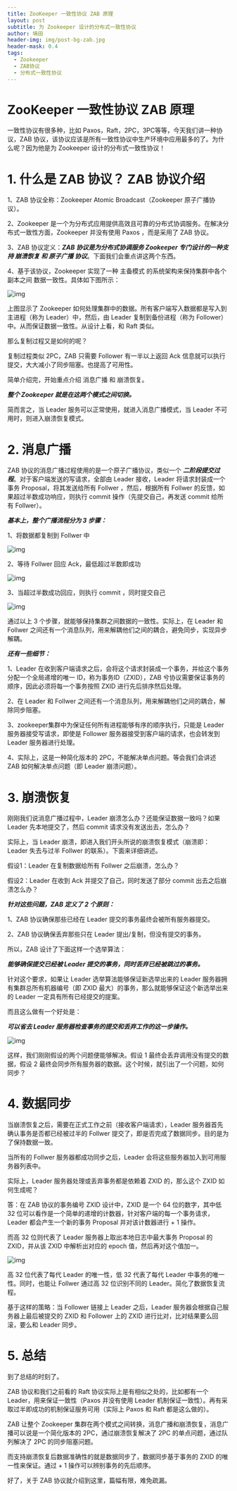 ```yaml
---
title: ZooKeeper 一致性协议 ZAB 原理
layout: post
subtitle: 为 Zookeeper 设计的分布式一致性协议
author: 墒田
header-img: img/post-bg-zab.jpg
header-mask: 0.4
tags:
  - Zookeeper
  - ZAB协议
  - 分布式一致性协议
---
```


# ZooKeeper 一致性协议 ZAB 原理

一致性协议有很多种，比如 Paxos，Raft，2PC，3PC等等，今天我们讲一种协议，ZAB 协议，该协议应该是所有一致性协议中生产环境中应用最多的了。为什么呢？因为他是为 Zookeeper 设计的分布式一致性协议！

# 1. 什么是 ZAB 协议？ ZAB 协议介绍

1、ZAB 协议全称：Zookeeper Atomic Broadcast（Zookeeper 原子广播协议）。

2、Zookeeper 是一个为分布式应用提供高效且可靠的分布式协调服务。在解决分布式一致性方面，Zookeeper 并没有使用 Paxos ，而是采用了 ZAB 协议。

3、ZAB 协议定义：***ZAB 协议是为分布式协调服务 Zookeeper 专门设计的一种支持 崩溃恢复 和 原子广播 协议***。下面我们会重点讲这两个东西。

4、基于该协议，Zookeeper 实现了一种 主备模式 的系统架构来保持集群中各个副本之间 数据一致性。具体如下图所示：

![img](/img/post-zab-1.jpg)

上图显示了 Zookeeper 如何处理集群中的数据。所有客户端写入数据都是写入到 主进程（称为 Leader）中，然后，由 Leader 复制到备份进程（称为 Follower）中。从而保证数据一致性。从设计上看，和 Raft 类似。

那么复制过程又是如何的呢？

复制过程类似 2PC，ZAB 只需要 Follower 有一半以上返回 Ack 信息就可以执行提交，大大减小了同步阻塞。也提高了可用性。

简单介绍完，开始重点介绍 消息广播 和 崩溃恢复。

***整个 Zookeeper 就是在这两个模式之间切换。***

 简而言之，当 Leader 服务可以正常使用，就进入消息广播模式，当 Leader 不可用时，则进入崩溃恢复模式。

# 2. 消息广播

ZAB 协议的消息广播过程使用的是一个原子广播协议，类似一个 ***二阶段提交过程***。对于客户端发送的写请求，全部由 Leader 接收，Leader 将请求封装成一个事务 Proposal，将其发送给所有 Follwer ，然后，根据所有 Follwer 的反馈，如果超过半数成功响应，则执行 commit 操作（先提交自己，再发送 commit 给所有 Follwer）。

***基本上，整个广播流程分为 3 步骤：***

1、将数据都复制到 Follwer 中

![img](/img/post-zab-2.jpg)

2、等待 Follwer 回应 Ack，最低超过半数即成功

![img](/img/post-zab-3.jpg)

3、当超过半数成功回应，则执行 commit ，同时提交自己

![img](/img/post-zab-4.jpg)

通过以上 3 个步骤，就能够保持集群之间数据的一致性。实际上，在 Leader 和 Follwer 之间还有一个消息队列，用来解耦他们之间的耦合，避免同步，实现异步解耦。

***还有一些细节：***

1、Leader 在收到客户端请求之后，会将这个请求封装成一个事务，并给这个事务分配一个全局递增的唯一 ID，称为事务ID（ZXID），ZAB 兮协议需要保证事务的顺序，因此必须将每一个事务按照 ZXID 进行先后排序然后处理。

2、在 Leader 和 Follwer 之间还有一个消息队列，用来解耦他们之间的耦合，解除同步阻塞。

3、zookeeper集群中为保证任何所有进程能够有序的顺序执行，只能是 Leader 服务器接受写请求，即使是 Follower 服务器接受到客户端的请求，也会转发到 Leader 服务器进行处理。

4、实际上，这是一种简化版本的 2PC，不能解决单点问题。等会我们会讲述 ZAB 如何解决单点问题（即 Leader 崩溃问题）。

# 3. 崩溃恢复

刚刚我们说消息广播过程中，Leader 崩溃怎么办？还能保证数据一致吗？如果 Leader 先本地提交了，然后 commit 请求没有发送出去，怎么办？

实际上，当 Leader 崩溃，即进入我们开头所说的崩溃恢复模式（崩溃即：Leader 失去与过半 Follwer 的联系）。下面来详细讲述。

假设1：Leader 在复制数据给所有 Follwer 之后崩溃，怎么办？

假设2：Leader 在收到 Ack 并提交了自己，同时发送了部分 commit 出去之后崩溃怎么办？

***针对这些问题，ZAB 定义了 2 个原则：***

1、ZAB 协议确保那些已经在 Leader 提交的事务最终会被所有服务器提交。

2、ZAB 协议确保丢弃那些只在 Leader 提出/复制，但没有提交的事务。

所以，ZAB 设计了下面这样一个选举算法：

***能够确保提交已经被 Leader 提交的事务，同时丢弃已经被跳过的事务。***

针对这个要求，如果让 Leader 选举算法能够保证新选举出来的 Leader 服务器拥有集群总所有机器编号（即 ZXID 最大）的事务，那么就能够保证这个新选举出来的 Leader 一定具有所有已经提交的提案。

而且这么做有一个好处是：

***可以省去 Leader 服务器检查事务的提交和丢弃工作的这一步操作。***

![img](/img/post-zab-5.jpg)

这样，我们刚刚假设的两个问题便能够解决。假设 1 最终会丢弃调用没有提交的数据，假设 2 最终会同步所有服务器的数据。这个时候，就引出了一个问题，如何同步？

# 4. 数据同步

当崩溃恢复之后，需要在正式工作之前（接收客户端请求），Leader 服务器首先确认事务是否都已经被过半的 Follwer 提交了，即是否完成了数据同步。目的是为了保持数据一致。

当所有的 Follwer 服务器都成功同步之后，Leader 会将这些服务器加入到可用服务器列表中。

实际上，Leader 服务器处理或丢弃事务都是依赖着 ZXID 的，那么这个 ZXID 如何生成呢？

答：在 ZAB 协议的事务编号 ZXID 设计中，ZXID 是一个 64 位的数字，其中低 32 位可以看作是一个简单的递增的计数器，针对客户端的每一个事务请求，Leader 都会产生一个新的事务 Proposal 并对该计数器进行 + 1 操作。

而高 32 位则代表了 Leader 服务器上取出本地日志中最大事务 Proposal 的 ZXID，并从该 ZXID 中解析出对应的 epoch 值，然后再对这个值加一。

![img](/img/post-zab-6.jpg)

高 32 位代表了每代 Leader 的唯一性，低 32 代表了每代 Leader 中事务的唯一性。同时，也能让 Follwer 通过高 32 位识别不同的 Leader。简化了数据恢复流程。

基于这样的策略：当 Follower 链接上 Leader 之后，Leader 服务器会根据自己服务器上最后被提交的 ZXID 和 Follower 上的 ZXID 进行比对，比对结果要么回滚，要么和 Leader 同步。

# 5. 总结

到了总结的时刻了。

ZAB 协议和我们之前看的 Raft 协议实际上是有相似之处的，比如都有一个 Leader，用来保证一致性（Paxos 并没有使用 Leader 机制保证一致性）。再有采取过半即成功的机制保证服务可用（实际上 Paxos 和 Raft 都是这么做的）。

ZAB 让整个 Zookeeper 集群在两个模式之间转换，消息广播和崩溃恢复，消息广播可以说是一个简化版本的 2PC，通过崩溃恢复解决了 2PC 的单点问题，通过队列解决了 2PC 的同步阻塞问题。

而支持崩溃恢复后数据准确性的就是数据同步了，数据同步基于事务的 ZXID 的唯一性来保证。通过 + 1 操作可以辨别事务的先后顺序。

好了，关于 ZAB 协议就介绍到这里，篇幅有限，难免疏漏。
